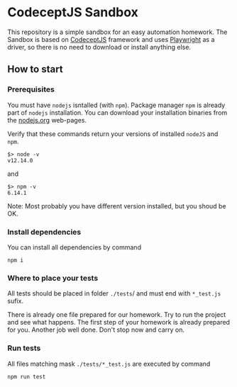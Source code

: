 # CodeceptJS Sandbox
This repository is a simple sandbox for an easy automation homework.
The Sandbox is based on [CodeceptJS](https://codecept.io/) framework and uses [Playwright](https://codecept.io/helpers/Playwright/#playwright) as a driver,
so there is no need to download or install anything else.

## How to start
### Prerequisites
You must have `nodejs` isntalled (with `npm`).
Package manager `npm` is already part of `nodejs` installation.
You can download your installation binaries from the [nodejs.org](https://nodejs.org/en/download/) web-pages.

Verify that these commands return your versions of installed `nodeJS` and `npm`.
```
$> node -v
v12.14.0
```
and
```
$> npm -v
6.14.1
```
Note: Most probably you have different version installed, but you shoud be OK.

### Install dependencies
You can install all dependencies by command
```
npm i
```

### Where to place your tests
All tests should be placed in folder `./tests`/ and must end with `*_test.js` sufix.

There is already one file prepared for our homework.
Try to run the project and see what happens.
The first step of your homework is already prepared for you.
Another job well done.
Don't stop now and carry on.

### Run tests
All files matching mask `./tests/*_test.js` are executed by command
```
npm run test
```
